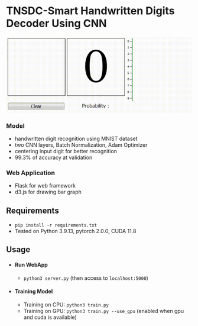 #  TNSDC-Smart Handwritten Digits Decoder Using CNN

![Digit Recognition](./demo.gif)


### Model
- handwritten digit recognition using MNIST dataset
- two CNN layers, Batch Normalization, Adam Optimizer
- centering input digit for better recognition
- 99.3% of accuracy at validation

### Web Application
- Flask for web framework
- d3.js for drawing bar graph

## Requirements
- `pip install -r requirements.txt`
- Tested on Python 3.9.13, pytorch 2.0.0, CUDA 11.8

## Usage

- #### Run WebApp
  - `python3 server.py` (then access to `localhost:5000`)
  
- #### Training Model
  - Training on CPU: `python3 train.py`
  - Training on GPU: `python3 train.py --use_gpu` (enabled when gpu and cuda is available)
